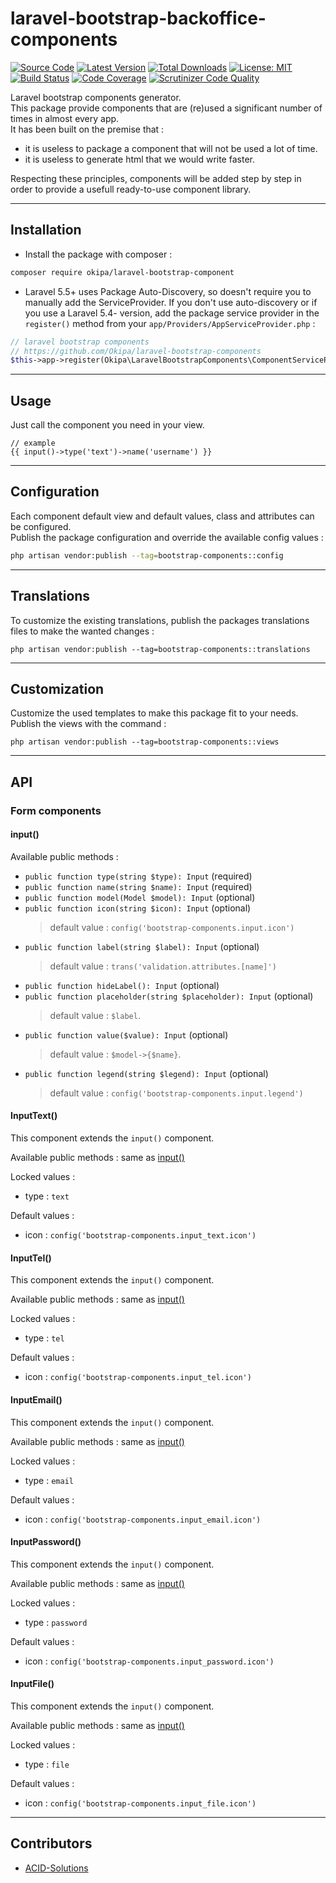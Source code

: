 # laravel-bootstrap-backoffice-components

[![Source Code](https://img.shields.io/badge/source-okipa/laravel--bootstrap--components-blue.svg)](https://github.com/Okipa/laravel-bootstrap-components)
[![Latest Version](https://img.shields.io/github/release/okipa/laravel-bootstrap-components.svg?style=flat-square)](https://github.com/Okipa/laravel-bootstrap-components/releases)
[![Total Downloads](https://img.shields.io/packagist/dt/okipa/laravel-bootstrap-components.svg?style=flat-square)](https://packagist.org/packages/okipa/laravel-bootstrap-components)
[![License: MIT](https://img.shields.io/badge/License-MIT-blue.svg)](https://opensource.org/licenses/MIT)
[![Build Status](https://scrutinizer-ci.com/g/Okipa/laravel-bootstrap-components/badges/build.png?b=master)](https://scrutinizer-ci.com/g/Okipa/laravel-bootstrap-components/build-status/master)
[![Code Coverage](https://scrutinizer-ci.com/g/Okipa/laravel-bootstrap-components/badges/coverage.png?b=master)](https://scrutinizer-ci.com/g/Okipa/laravel-bootstrap-components/?branch=master)
[![Scrutinizer Code Quality](https://scrutinizer-ci.com/g/Okipa/laravel-bootstrap-components/badges/quality-score.png?b=master)](https://scrutinizer-ci.com/g/Okipa/laravel-bootstrap-components/?branch=master)

Laravel bootstrap components generator.  
This package provide components that are (re)used a significant number of times in almost every app.  
It has been built on the premise that :
 - it is useless to package a component that will not be used a lot of time.
 - it is useless to generate html that we would write faster.
 
 Respecting these principles, components will be added step by step in order to provide a usefull ready-to-use component library.

------------------------------------------------------------------------------------------------------------------------

## Installation

- Install the package with composer :
```bash
composer require okipa/laravel-bootstrap-component
```

- Laravel 5.5+ uses Package Auto-Discovery, so doesn't require you to manually add the ServiceProvider.
If you don't use auto-discovery or if you use a Laravel 5.4- version, add the package service provider in the `register()` method from your `app/Providers/AppServiceProvider.php` :
```php
// laravel bootstrap components
// https://github.com/Okipa/laravel-bootstrap-components
$this->app->register(Okipa\LaravelBootstrapComponents\ComponentServiceProvider::class);
```

------------------------------------------------------------------------------------------------------------------------

## Usage

Just call the component you need in your view.

```
// example
{{ input()->type('text')->name('username') }}
```

------------------------------------------------------------------------------------------------------------------------

## Configuration

Each component default view and default values, class and attributes can be configured.  
Publish the package configuration and override the available config values : 
```bash
php artisan vendor:publish --tag=bootstrap-components::config
```

------------------------------------------------------------------------------------------------------------------------

## Translations

To customize the existing translations, publish the packages translations files to make the wanted changes :
```
php artisan vendor:publish --tag=bootstrap-components::translations
```

------------------------------------------------------------------------------------------------------------------------

## Customization

Customize the used templates to make this package fit to your needs.  
Publish the views with the command :
```
php artisan vendor:publish --tag=bootstrap-components::views
```

------------------------------------------------------------------------------------------------------------------------

## API

### Form components

#### input()

Available public methods :
- `public function type(string $type): Input` (required)
- `public function name(string $name): Input` (required)
- `public function model(Model $model): Input` (optional)
- `public function icon(string $icon): Input` (optional)
  > default value : `config('bootstrap-components.input.icon')`
- `public function label(string $label): Input` (optional)
  > default value : `trans('validation.attributes.[name]')`
- `public function hideLabel(): Input` (optional)
- `public function placeholder(string $placeholder): Input` (optional)
  > default value : `$label`.
- `public function value($value): Input` (optional)
  > default value : `$model->{$name}`.
- `public function legend(string $legend): Input` (optional)
  > default value : `config('bootstrap-components.input.legend')`
  
#### InputText()
This component extends the `input()` component.

Available public methods : same as [input()](#input())

Locked values :
- type : `text`

Default values :
- icon : `config('bootstrap-components.input_text.icon')`

#### InputTel()
This component extends the `input()` component.

Available public methods : same as [input()](#input)

Locked values :
- type : `tel`

Default values :
- icon : `config('bootstrap-components.input_tel.icon')`

#### InputEmail()
This component extends the `input()` component.

Available public methods : same as [input()](#input)

Locked values :
- type : `email`

Default values :
- icon : `config('bootstrap-components.input_email.icon')`

#### InputPassword()
This component extends the `input()` component.

Available public methods : same as [input()](#input)

Locked values :
- type : `password`

Default values :
- icon : `config('bootstrap-components.input_password.icon')`

#### InputFile()
This component extends the `input()` component.

Available public methods : same as [input()](#input)

Locked values :
- type : `file`

Default values :
- icon : `config('bootstrap-components.input_file.icon')`
  
------------------------------------------------------------------------------------------------------------------------

## Contributors

- [ACID-Solutions](https://github.com/ACID-Solutions)
